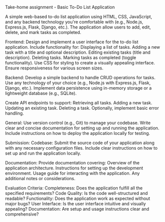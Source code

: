 Take-home assignment - Basic To-Do List Application

A simple web-based to-do list application using HTML, CSS, JavaScript, and any backend technology you're comfortable with (e.g., Node.js, Express.js, Flask, Django, etc.). 
The application allow users to 
    add, 
    edit, 
    delete, and 
    mark tasks as completed.
 
Frontend:
Design and implement a user interface for the to-do list application.
Include functionality for:
Displaying a list of tasks.
Adding a new task with a title and optional description.
Editing existing tasks (title and description).
Deleting tasks.
Marking tasks as completed (toggle functionality).
Use CSS for styling to create a visually appealing interface.
Ensure responsiveness for various screen sizes.
 
Backend:
Develop a simple backend to handle CRUD operations for tasks.
Use any technology of your choice (e.g., Node.js with Express.js, Flask, Django, etc.).
Implement data persistence using in-memory storage or a lightweight database (e.g., SQLite).
 
Create API endpoints to support:
Retrieving all tasks.
Adding a new task.
Updating an existing task.
Deleting a task.
Optionally, implement basic error handling.
 
General:
Use version control (e.g., Git) to manage your codebase.
Write clear and concise documentation for setting up and running the application.
Include instructions on how to deploy the application locally for testing.
 
Submission:
Codebase:
Submit the source code of your application along with any necessary configuration files.
Include clear instructions on how to set up and run the application locally.
 
Documentation:
Provide documentation covering:
Overview of the application architecture.
Instructions for setting up the development environment.
Usage guide for interacting with the application.
Any additional notes or considerations.
 
Evaluation Criteria:
Completeness: Does the application fulfill all the specified requirements?
Code Quality: Is the code well-structured and readable?
Functionality: Does the application work as expected without major bugs?
User Interface: Is the user interface intuitive and visually appealing?
Documentation: Are setup and usage instructions clear and comprehensive?
